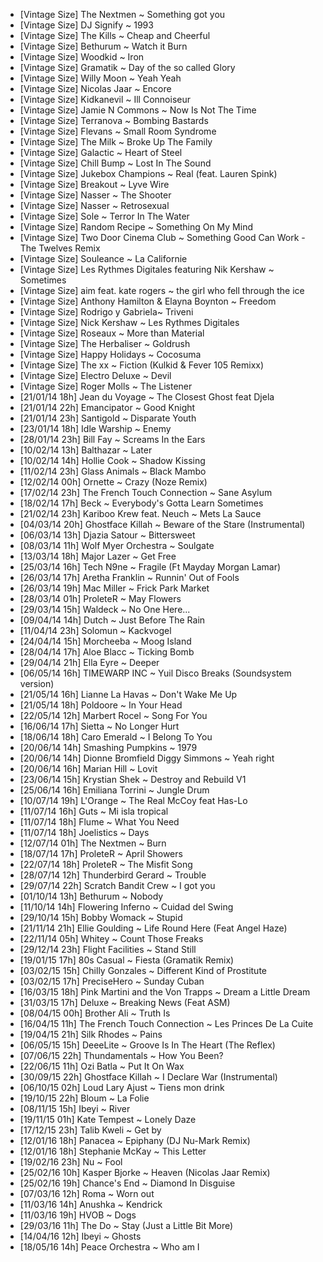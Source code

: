 - [Vintage Size] The Nextmen ~ Something got you
- [Vintage Size] DJ Signify ~ 1993
- [Vintage Size] The Kills  ~ Cheap and Cheerful
- [Vintage Size] Bethurum ~ Watch it Burn
- [Vintage Size] Woodkid ~ Iron
- [Vintage Size] Gramatik ~ Day of the so called Glory
- [Vintage Size] Willy Moon ~ Yeah Yeah
- [Vintage Size] Nicolas Jaar ~ Encore
- [Vintage Size] Kidkanevil ~ Ill Connoiseur
- [Vintage Size] Jamie N Commons ~ Now Is Not The Time
- [Vintage Size] Terranova ~ Bombing Bastards
- [Vintage Size] Flevans ~ Small Room Syndrome
- [Vintage Size] The Milk ~ Broke Up The Family
- [Vintage Size] Galactic ~ Heart of Steel
- [Vintage Size] Chill Bump ~ Lost In The Sound
- [Vintage Size] Jukebox Champions ~ Real (feat. Lauren Spink)
- [Vintage Size] Breakout ~ Lyve Wire
- [Vintage Size] Nasser ~ The Shooter
- [Vintage Size] Nasser ~ Retrosexual
- [Vintage Size] Sole ~ Terror In The Water
- [Vintage Size] Random Recipe ~ Something On My Mind
- [Vintage Size] Two Door Cinema Club ~ Something Good Can Work - The Twelves Remix
- [Vintage Size] Souleance ~ La Californie
- [Vintage Size] Les Rythmes Digitales featuring Nik Kershaw ~ Sometimes
- [Vintage Size] aim feat. kate rogers ~ the girl who fell through the ice
- [Vintage Size] Anthony Hamilton & Elayna Boynton ~ Freedom
- [Vintage Size] Rodrigo y Gabriela~ Triveni
- [Vintage Size] Nick Kershaw ~ Les Rythmes Digitales
- [Vintage Size] Roseaux ~ More than Material
- [Vintage Size] The Herbaliser ~ Goldrush
- [Vintage Size] Happy Holidays ~ Cocosuma
- [Vintage Size] The xx ~ Fiction (Kulkid & Fever 105 Remixx)
- [Vintage Size] Electro Deluxe ~ Devil
- [Vintage Size] Roger Molls ~ The Listener
- [21/01/14 18h] Jean du Voyage ~ The Closest Ghost feat Djela
- [21/01/14 22h] Emancipator ~ Good Knight
- [21/01/14 23h] Santigold ~ Disparate Youth
- [23/01/14 18h] Idle Warship ~ Enemy
- [28/01/14 23h] Bill Fay ~ Screams In the Ears
- [10/02/14 13h] Balthazar ~ Later
- [10/02/14 14h] Hollie Cook ~ Shadow Kissing
- [11/02/14 23h] Glass Animals ~ Black Mambo
- [12/02/14 00h] Ornette ~ Crazy (Noze Remix)
- [17/02/14 23h] The French Touch Connection ~ Sane Asylum
- [18/02/14 17h] Beck ~ Everybody's Gotta Learn Sometimes
- [21/02/14 23h] Kariboo Krew feat. Neuch ~ Mets La Sauce
- [04/03/14 20h] Ghostface Killah ~ Beware of the Stare (Instrumental)
- [06/03/14 13h] Djazia Satour ~ Bittersweet
- [08/03/14 11h] Wolf Myer Orchestra ~ Soulgate
- [13/03/14 18h] Major Lazer ~ Get Free
- [25/03/14 16h] Tech N9ne ~ Fragile (Ft Mayday Morgan Lamar)
- [26/03/14 17h] Aretha Franklin ~ Runnin' Out of Fools
- [26/03/14 19h] Mac Miller ~ Frick Park Market
- [28/03/14 01h] ProleteR ~ May Flowers
- [29/03/14 15h] Waldeck ~ No One Here...
- [09/04/14 14h] Dutch ~ Just Before The Rain
- [11/04/14 23h] Solomun ~ Kackvogel
- [24/04/14 15h] Morcheeba ~ Moog Island
- [28/04/14 17h] Aloe Blacc ~ Ticking Bomb
- [29/04/14 21h] Ella Eyre ~ Deeper
- [06/05/14 16h] TIMEWARP INC ~ Yuil Disco Breaks (Soundsystem version)
- [21/05/14 16h] Lianne La Havas ~ Don't Wake Me Up
- [21/05/14 18h] Poldoore ~ In Your Head
- [22/05/14 12h] Marbert Rocel ~ Song For You
- [16/06/14 17h] Sietta ~ No Longer Hurt
- [18/06/14 18h] Caro Emerald ~ I Belong To You
- [20/06/14 14h] Smashing Pumpkins ~ 1979
- [20/06/14 14h] Dionne Bromfield Diggy Simmons ~ Yeah right
- [20/06/14 16h] Marian Hill ~ Lovit
- [23/06/14 15h] Krystian Shek ~ Destroy and Rebuild V1
- [25/06/14 16h] Emiliana Torrini ~ Jungle Drum
- [10/07/14 19h] L'Orange ~ The Real McCoy feat Has-Lo
- [11/07/14 16h] Guts ~ Mi isla tropical
- [11/07/14 18h] Flume ~ What You Need
- [11/07/14 18h] Joelistics ~ Days
- [12/07/14 01h] The Nextmen ~ Burn
- [18/07/14 17h] ProleteR ~ April Showers
- [22/07/14 18h] ProleteR ~ The Misfit Song
- [28/07/14 12h] Thunderbird Gerard ~ Trouble
- [29/07/14 22h] Scratch Bandit Crew ~ I got you
- [01/10/14 13h] Bethurum ~ Nobody
- [11/10/14 14h] Flowering Inferno ~ Cuidad del Swing
- [29/10/14 15h] Bobby Womack ~ Stupid
- [21/11/14 21h] Ellie Goulding ~ Life Round Here (Feat Angel Haze)
- [22/11/14 05h] Whitey ~ Count Those Freaks
- [29/12/14 23h] Flight Facilities ~ Stand Still
- [19/01/15 17h] 80s Casual ~ Fiesta (Gramatik Remix)
- [03/02/15 15h] Chilly Gonzales ~ Different Kind of Prostitute
- [03/02/15 17h] PreciseHero ~ Sunday Cuban
- [16/03/15 18h] Pink Martini and the Von Trapps ~ Dream a Little Dream
- [31/03/15 17h] Deluxe ~ Breaking News (Feat ASM)
- [08/04/15 00h] Brother Ali ~ Truth Is
- [16/04/15 11h] The French Touch Connection ~ Les Princes De La Cuite
- [19/04/15 21h] Silk Rhodes ~ Pains
- [06/05/15 15h] DeeeLite ~ Groove Is In The Heart (The Reflex)
- [07/06/15 22h] Thundamentals ~ How You Been?
- [22/06/15 11h] Ozi Batla ~ Put It On Wax
- [30/09/15 22h] Ghostface Killah ~ I Declare War (Instrumental)
- [06/10/15 02h] Loud Lary Ajust ~ Tiens mon drink
- [19/10/15 22h] Bloum ~ La Folie
- [08/11/15 15h] Ibeyi ~ River
- [19/11/15 01h] Kate Tempest ~ Lonely Daze
- [17/12/15 23h] Talib Kweli ~ Get by
- [12/01/16 18h] Panacea ~ Epiphany (DJ Nu-Mark Remix)
- [12/01/16 18h] Stephanie McKay ~ This Letter
- [19/02/16 23h] Nu ~ Fool
- [25/02/16 10h] Kasper Bjorke ~ Heaven (Nicolas Jaar Remix)
- [25/02/16 19h] Chance's End ~ Diamond In Disguise
- [07/03/16 12h] Roma ~ Worn out
- [11/03/16 14h] Anushka ~ Kendrick
- [11/03/16 19h] HVOB ~ Dogs
- [29/03/16 11h] The Do ~ Stay (Just a Little Bit More)
- [14/04/16 12h] Ibeyi ~ Ghosts
- [18/05/16 14h] Peace Orchestra ~ Who am I
